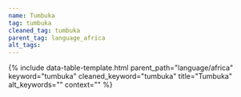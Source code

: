 ```yaml
---
name: Tumbuka
tag: tumbuka
cleaned_tag: tumbuka
parent_tag: language_africa
alt_tags: 
---
```


{% include data-table-template.html 
  parent_path="language/africa" 
  keyword="tumbuka" 
  cleaned_keyword="tumbuka" 
  title="Tumbuka"
  alt_keywords=""
  context=""
%}

